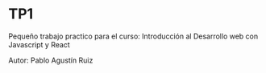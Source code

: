 # TP1

Pequeño trabajo practico para el curso:
Introducción al Desarrollo web con Javascript y React

Autor: Pablo Agustín Ruiz
